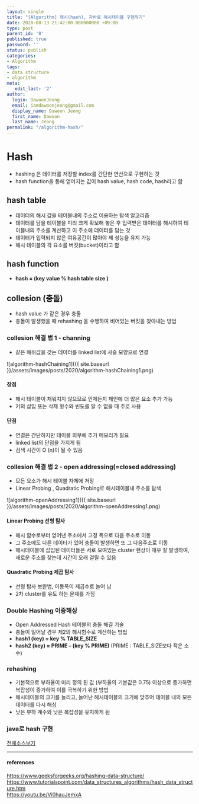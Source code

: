 ```yaml
---
layout: single
title: "[Algorithm] 해시(hash), 자바로 해시테이블 구현하기"
date: 2020-08-13 21:42:00.000000000 +09:00
type: post
parent_id: '0'
published: true
password: ''
status: publish
categories:
- Algorithm
tags:
- data structure
- algorithm
meta:
  _edit_last: '2'
author:
  login: DawoonJeong
  email: iamdawoonjeong@gmail.com
  display_name: Dawoon Jeong
  first_name: Dawoon
  last_name: Jeong
permalink: "/algorithm-hash/"
---
```

# Hash
- hashing 은 데이터를 저장할 index를 간단한 연산으로 구현하는 것
- hash function을 통해 얻어지는 값이 hash value, hash code, hash라고 함

## hash table
- 데이터의 해시 값을 테이블내의 주소로 이용하는 탐색 알고리즘
- 데이터를 담을 테이블을 미리 크게 확보해 놓은 후 입력받은 데이터를 해시하여 테이블내의 주소를 계산하고 이 주소에 데이터를 담는 것
- 데이터가 입력되지 않은 여유공간이 많아야 제 성능을 유지 가능
- 해시 테이블의 각 요소를 버킷(bucket)이라고 함


## hash function
- **hash = (key value % hash table size )**


## collesion (충돌)
- hash value 가 같은 경우 충돌
- 충돌이 발생했을 때 rehashing 을 수행하여 비어있는 버킷을 찾아내는 방법

### collesion 해결 법 1 - channing
- 같은 해쉬값을 갖는 데이터를 linked list에 사슬 모양으로 연결


![algorithm-hashChaining1]({{ site.baseurl }}/assets/images/posts/2020/algorithm-hashChaining1.png)


#### 장점
- 해시 테이블이 채워지지 않으므로 언제든지 체인에 더 많은 요소 추가 가능
- 키의 삽입 또는 삭제 횟수와 빈도를 알 수 없을 때 주로 사용

#### 단점
- 연결은 간단하지만 테이블 외부에 추가 메모리가 필요
- linked list의 단점을 가지게 됨
- 검색 시간이 O (n)이 될 수 있음

### collesion 해결 법 2 - open addressing(=closed addressing)
-  모든 요소가 해시 테이블 자체에 저장
-  Linear Probing , Quadratic Probing로 해시테이블내 주소를 탐색


![algorithm-openAddressing1]({{ site.baseurl }}/assets/images/posts/2020/algorithm-openAddressing1.png)


#### Linear Probing 선형 탐사
- 해시 함수로부터 얻어낸 주소에서 고정 폭으로 다음 주소로 이동
- 그 주소에도 다른 데이터가 있어 충돌이 발생하면 또 그 다음주소로 이동
- 해시테이블에 삽입된 데이터들은 서로 모여있는 cluster 현상이 매우 잘 발생하여, 새로운 주소를 찾는데 시간이 오래 걸릴 수 있음  


#### Quadratic Probing 제곱 탐사
- 선형 탐사 보완법, 이동폭이 제곱수로 늘어 남
- 2차 cluster를 유도 하는 문제를 가짐


### Double Hashing 이중해싱
- Open Addressed Hash 테이블의 충돌 해결 기술
- 충돌이 일어날 경우 제2의 해시함수로 계산하는 방법
- **hash1 (key) = key % TABLE_SIZE**
- **hash2 (key) = PRIME – (key % PRIME)**  (PRIME : TABLE_SIZE보다 작은 소수)


### rehashing
- 기본적으로 부하율이 미리 정의 된 값 (부하율의 기본값은 0.75) 이상으로 증가하면 복잡성이 증가하여 이를 극복하기 위한 방법
- 해시테이블의 크기를 늘리고, 늘어난 해시테이블의 크기에 맞추어 테이블 내의 모든 데이터를 다시 해싱
- 낮은 부하 계수와 낮은 복잡성을 유지하게 됨


### java로 hash 구현

[전체소스보기](https://github.com/iamdawoonjeong/java-datastructure-algorithm/blob/master/java-algorithm-theory/src/hash/chainning/HashTable.java)

---
#### references
<https://www.geeksforgeeks.org/hashing-data-structure/>  
<https://www.tutorialspoint.com/data_structures_algorithms/hash_data_structure.htm>  
<https://youtu.be/Vi0hauJemxA>
